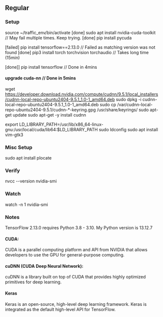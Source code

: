 



## Regular
### Setup
source ~/traffic_env/bin/activate
[done] sudo apt install nvidia-cuda-toolkit  // May fail multiple times. Keep trying. 
[done] pip install pycuda  

[failed] pip install tensorflow==2.13.0  // Failed as matching version was not found 
[done] pip3 install torch torchvision torchaudio  // Takes long time (15min)

[done]] pip install tensorflow  // Done in 4mins

#### upgrade cuda-nn  // Done in 5mins
wget https://developer.download.nvidia.com/compute/cudnn/9.5.1/local_installers/cudnn-local-repo-ubuntu2404-9.5.1_1.0-1_amd64.deb
sudo dpkg -i cudnn-local-repo-ubuntu2404-9.5.1_1.0-1_amd64.deb
sudo cp /var/cudnn-local-repo-ubuntu2404-9.5.1/cudnn-*-keyring.gpg /usr/share/keyrings/
sudo apt-get update
sudo apt-get -y install cudnn

export LD_LIBRARY_PATH=/usr/lib/x86_64-linux-gnu:/usr/local/cuda/lib64:$LD_LIBRARY_PATH
sudo ldconfig
sudo apt install vim-gtk3


### Misc Setup
sudo apt install plocate


### Verify
nvcc --version
nvidia-smi


### Watch
watch -n 1 nvidia-smi


### Notes
TensorFlow 2.13.0 requires Python 3.8 - 3.10.
My Python version is 13.12.7

#### CUDA:
CUDA is a parallel computing platform and API from NVIDIA that allows developers to use the GPU for general-purpose computing.
#### cuDNN (CUDA Deep Neural Network):
cuDNN is a library built on top of CUDA that provides highly optimized primitives for deep learning.

#### Keras
Keras is an open-source, high-level deep learning framework. Keras is integrated as the default high-level API for TensorFlow.
